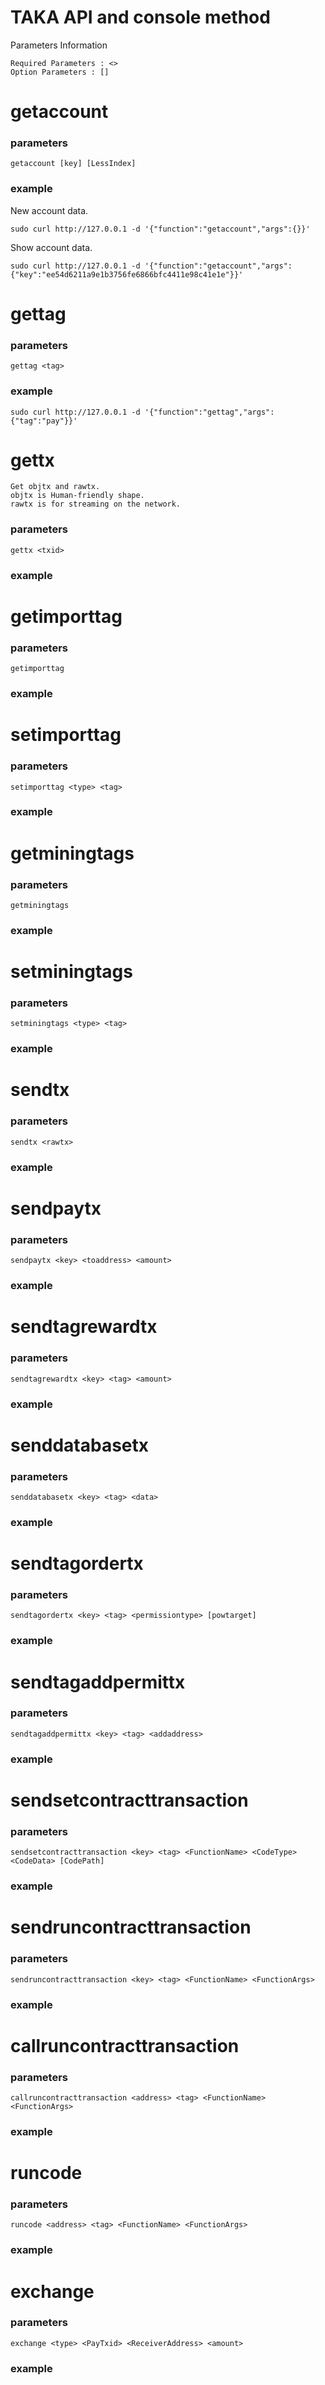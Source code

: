 TAKA API and console method
====

Parameters Information

	Required Parameters : <>
	Option Parameters : []


# getaccount

### parameters
	getaccount [key] [LessIndex]

### example
New account data.

	sudo curl http://127.0.0.1 -d '{"function":"getaccount","args":{}}'

Show account data.

	sudo curl http://127.0.0.1 -d '{"function":"getaccount","args":{"key":"ee54d6211a9e1b3756fe6866bfc4411e98c41e1e"}}'



# gettag

### parameters
	gettag <tag>

### example
	sudo curl http://127.0.0.1 -d '{"function":"gettag","args":{"tag":"pay"}}'




# gettx

	Get objtx and rawtx.
	objtx is Human-friendly shape.
	rawtx is for streaming on the network.

### parameters
	gettx <txid>

### example



# getimporttag

### parameters
	getimporttag

### example



# setimporttag

### parameters
	setimporttag <type> <tag>

### example



# getminingtags

### parameters
	getminingtags

### example



# setminingtags

### parameters
	setminingtags <type> <tag>

### example



# sendtx

### parameters
	sendtx <rawtx>

### example



# sendpaytx

### parameters
	sendpaytx <key> <toaddress> <amount>

### example



# sendtagrewardtx

### parameters
	sendtagrewardtx <key> <tag> <amount>

### example



# senddatabasetx

### parameters
	senddatabasetx <key> <tag> <data>

### example



# sendtagordertx

### parameters
	sendtagordertx <key> <tag> <permissiontype> [powtarget]

### example



# sendtagaddpermittx

### parameters
	sendtagaddpermittx <key> <tag> <addaddress>

### example



# sendsetcontracttransaction

### parameters
	sendsetcontracttransaction <key> <tag> <FunctionName> <CodeType> <CodeData> [CodePath]

### example



# sendruncontracttransaction

### parameters
	sendruncontracttransaction <key> <tag> <FunctionName> <FunctionArgs>

### example



# callruncontracttransaction

### parameters
	callruncontracttransaction <address> <tag> <FunctionName> <FunctionArgs>

### example



# runcode

### parameters
	runcode <address> <tag> <FunctionName> <FunctionArgs>

### example



# exchange

### parameters
	exchange <type> <PayTxid> <ReceiverAddress> <amount>

### example

